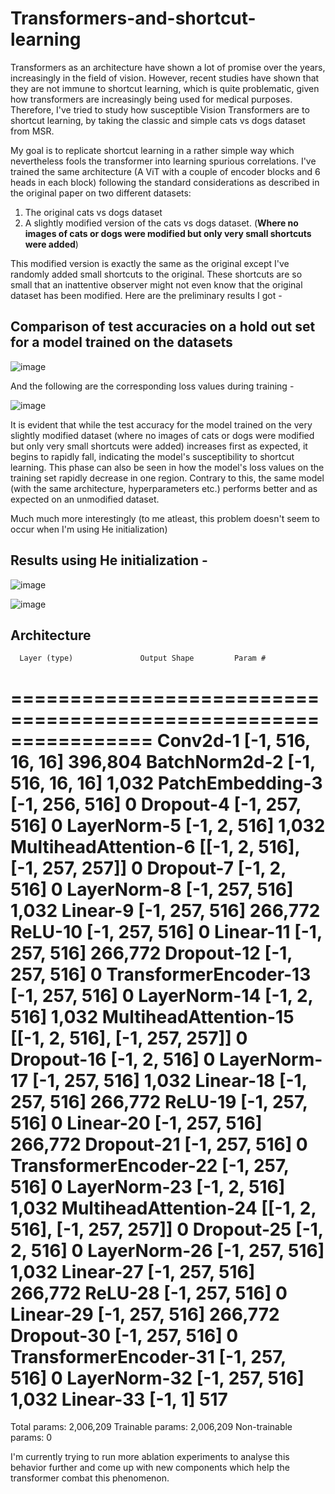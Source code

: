 # Transformers-and-shortcut-learning

Transformers as an architecture have shown a lot of promise over the years, increasingly in the field of vision.
However, recent studies have shown that they are not immune to shortcut learning, which is quite problematic, given how transformers are increasingly being used
for medical purposes. Therefore, I've tried to study how susceptible Vision Transformers are to shortcut learning, by taking the classic and simple cats vs dogs dataset from MSR.

My goal is to replicate shortcut learning in a rather simple way which nevertheless fools the transformer into learning spurious correlations.
I've trained the same architecture (A ViT with a couple of encoder blocks and 6 heads in each block) following the standard considerations as described in the original paper on two different datasets:
1) The original cats vs dogs dataset
2) A slightly modified version of the cats vs dogs dataset. (**Where no images of cats or dogs were modified but only very small shortcuts were added**) 

This modified version is exactly the same as the original except I've randomly added small shortcuts to the original. These shortcuts are so small that an inattentive observer might not even 
know that the original dataset has been modified. Here are the preliminary results I got - 

## Comparison of test accuracies on a hold out set for a model trained on the datasets 

![image](https://github.com/Ruthvik9/Transformers-and-shortcut-learning/assets/74010232/7578a072-ff2f-4c27-8993-a4bb6a73cce6)

And the following are the corresponding loss values during training -

![image](https://github.com/Ruthvik9/Transformers-and-shortcut-learning/assets/74010232/32262c7d-a424-4730-b4ae-dc6f31c4b07c)

It is evident that while the test accuracy for the model trained on the very slightly modified dataset (where no images of cats or dogs were modified but only very small shortcuts were added) increases first as expected, it begins to rapidly fall, indicating the model's susceptibility to shortcut learning. This phase can also be seen in how the model's loss values on the training set rapidly decrease in one region. 
Contrary to this, the same model (with the same architecture, hyperparameters etc.) performs better and as expected on an unmodified dataset.



Much much more interestingly (to me atleast, this problem doesn't seem to occur when I'm using He initialization)

## Results using He initialization - 

![image](https://github.com/Ruthvik9/Transformers-and-shortcut-learning/assets/74010232/ebb0dda8-6540-43c8-a790-39b65a351062)


![image](https://github.com/Ruthvik9/Transformers-and-shortcut-learning/assets/74010232/b93b7a4b-4c7c-4261-9df8-fbf2c517571b)


## Architecture 

      Layer (type)               Output Shape         Param #
================================================================
            Conv2d-1          [-1, 516, 16, 16]         396,804
       BatchNorm2d-2          [-1, 516, 16, 16]           1,032
    PatchEmbedding-3             [-1, 256, 516]               0
           Dropout-4             [-1, 257, 516]               0
         LayerNorm-5               [-1, 2, 516]           1,032
MultiheadAttention-6  [[-1, 2, 516], [-1, 257, 257]]               0
           Dropout-7               [-1, 2, 516]               0
         LayerNorm-8             [-1, 257, 516]           1,032
            Linear-9             [-1, 257, 516]         266,772
             ReLU-10             [-1, 257, 516]               0
           Linear-11             [-1, 257, 516]         266,772
          Dropout-12             [-1, 257, 516]               0
TransformerEncoder-13             [-1, 257, 516]               0
        LayerNorm-14               [-1, 2, 516]           1,032
MultiheadAttention-15  [[-1, 2, 516], [-1, 257, 257]]               0
          Dropout-16               [-1, 2, 516]               0
        LayerNorm-17             [-1, 257, 516]           1,032
           Linear-18             [-1, 257, 516]         266,772
             ReLU-19             [-1, 257, 516]               0
           Linear-20             [-1, 257, 516]         266,772
          Dropout-21             [-1, 257, 516]               0
TransformerEncoder-22             [-1, 257, 516]               0
        LayerNorm-23               [-1, 2, 516]           1,032
MultiheadAttention-24  [[-1, 2, 516], [-1, 257, 257]]               0
          Dropout-25               [-1, 2, 516]               0
        LayerNorm-26             [-1, 257, 516]           1,032
           Linear-27             [-1, 257, 516]         266,772
             ReLU-28             [-1, 257, 516]               0
           Linear-29             [-1, 257, 516]         266,772
          Dropout-30             [-1, 257, 516]               0
TransformerEncoder-31             [-1, 257, 516]               0
        LayerNorm-32             [-1, 257, 516]           1,032
           Linear-33                    [-1, 1]             517
================================================================
Total params: 2,006,209
Trainable params: 2,006,209
Non-trainable params: 0


 


I'm currently trying to run more ablation experiments to analyse this behavior further and come up with new components which help the transformer combat this phenomenon.

 
